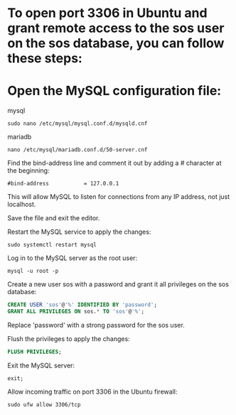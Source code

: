 # To open port 3306 in Ubuntu and grant remote access to the sos user on the sos database, you can follow these steps:

# Open the MySQL configuration file:

mysql
```
sudo nano /etc/mysql/mysql.conf.d/mysqld.cnf
```
mariadb
```
nano /etc/mysql/mariadb.conf.d/50-server.cnf
```

Find the bind-address line and comment it out by adding a # character at the beginning:

```
#bind-address           = 127.0.0.1
```
This will allow MySQL to listen for connections from any IP address, not just localhost.

Save the file and exit the editor.

Restart the MySQL service to apply the changes:
```
sudo systemctl restart mysql
```
Log in to the MySQL server as the root user:

```
mysql -u root -p
```
Create a new user sos with a password and grant it all privileges on the sos database:

```sql
CREATE USER 'sos'@'%' IDENTIFIED BY 'password';
GRANT ALL PRIVILEGES ON sos.* TO 'sos'@'%';
```
Replace 'password' with a strong password for the sos user.

Flush the privileges to apply the changes:

```sql
FLUSH PRIVILEGES;
```
Exit the MySQL server:

```
exit;
```
Allow incoming traffic on port 3306 in the Ubuntu firewall:

```
sudo ufw allow 3306/tcp
```
